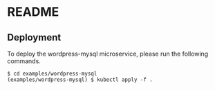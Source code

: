 # README

## Deployment

To deploy the wordpress-mysql microservice, please run the following commands.

```text
$ cd examples/wordpress-mysql
(examples/wordpress-mysql) $ kubectl apply -f .
```
